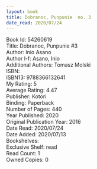 ```yaml
---
layout: book
title: Dobranoc, Punpunie  no. 3
date_read: 2020/07/24
---
```


Book Id: 54260619<br />
Title: Dobranoc, Punpunie #3<br />
Author: Inio Asano<br />
Author l-f: Asano, Inio<br />
Additional Authors: Tomasz Molski<br />
ISBN: <br />
ISBN13: 9788366132641<br />
My Rating: 5<br />
Average Rating: 4.47<br />
Publisher: Kotori<br />
Binding: Paperback<br />
Number of Pages: 440<br />
Year Published: 2020<br />
Original Publication Year: 2016<br />
Date Read: 2020/07/24<br />
Date Added: 2020/07/13<br />
Bookshelves: <br />
Exclusive Shelf: read<br />
Read Count: 1<br />
Owned Copies: 0<br />


